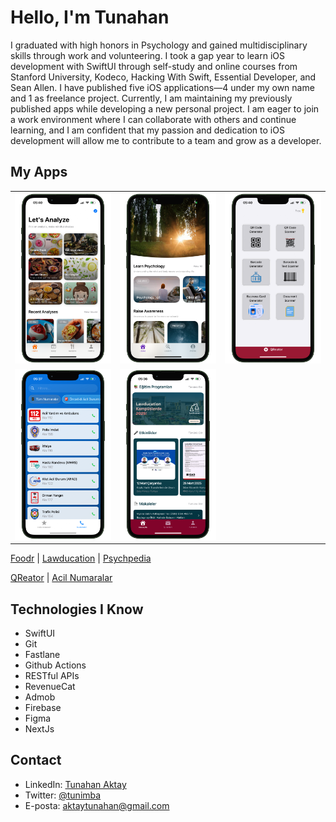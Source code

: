 # Hello, I'm Tunahan

I graduated with high honors in Psychology and gained multidisciplinary skills through work and volunteering. I took a gap year to learn iOS development with SwiftUI through self-study and online courses from Stanford University, Kodeco, Hacking With Swift, Essential Developer, and Sean Allen. I have published five iOS applications—4 under my own name and 1 as freelance project. Currently, I am maintaining my previously published apps while developing a new personal project. I am eager to join a work environment where I can collaborate with others and continue learning, and I am confident that my passion and dedication to iOS development will allow me to contribute to a team and grow as a developer.

## My Apps

<div align="center">
  <table border="0">
    <tr>
      <td align="center">
        <img src="images/foodr.png" width="200"/>
      </td>
      <td align="center">
        <img src="images/psychpedia.png" width="200"/>
      </td>
      <td align="center">
        <img src="images/qreator.png" width="200"/>
      </td>
    </tr>
    <tr>
      <td align="center">
        <img src="images/acilnumaralar.png" width="200"/>
      </td>
      <td align="center">
        <img src="images/lawducation.png" width="200"/>
      </td>
      <tr>
  </table>
</div>

[Foodr]([https://github.com/yourusername/FoodAnalyzer](https://apps.apple.com/app/id6742585033)) | [Lawducation]([https://github.com/yourusername/LawducationApp](https://apps.apple.com/tr/app/lawducation-hukuk-e.itim/id6739732386?l=tr)) | [Psychpedia]([https://github.com/yourusername/PsychologyLearn](https://apps.apple.com/tr/app/psychpedia-psychology-focus/id6472971185))

[QReator]([https://github.com/yourusername/QReator](https://apps.apple.com/tr/app/qreator-qr-kod-barkod-okuyucu/id6737692733?l=tr)) | [Acil Numaralar]([https://github.com/yourusername/EmergencyContacts](https://apps.apple.com/tr/app/acil-numaralar-türkiye/id6505045783?l=tr))

## Technologies I Know

- SwiftUI
- Git
- Fastlane
- Github Actions
- RESTful APIs
- RevenueCat
- Admob
- Firebase
- Figma
- NextJs

## Contact

- LinkedIn: [Tunahan Aktay](https://linkedin.com/in/tunahan-aktay)
- Twitter: [@tunimba](https://twitter.com/tunimba)
- E-posta: [aktaytunahan@gmail.com](mailto:aktaytunahan@gmail.com)
